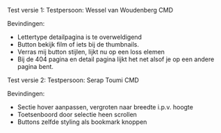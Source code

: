 Test versie 1:
Testpersoon: Wessel van Woudenberg CMD

Bevindingen:
-    Lettertype detailpagina is te overweldigend
-    Button bekijk film of iets bij de thumbnails.
-    Verras mij button stijlen, lijkt nu op een loss elemen
-    Bij de 404 pagina en detail pagina lijkt het net alsof je op een andere pagina bent.




Test versie 2:
Testpersoon: Serap Toumi CMD

Bevindingen:
-    Sectie hover aanpassen, vergroten naar breedte i.p.v. hoogte
-    Toetsenboord door selectie heen scrollen
-    Buttons zelfde styling als bookmark knoppen
